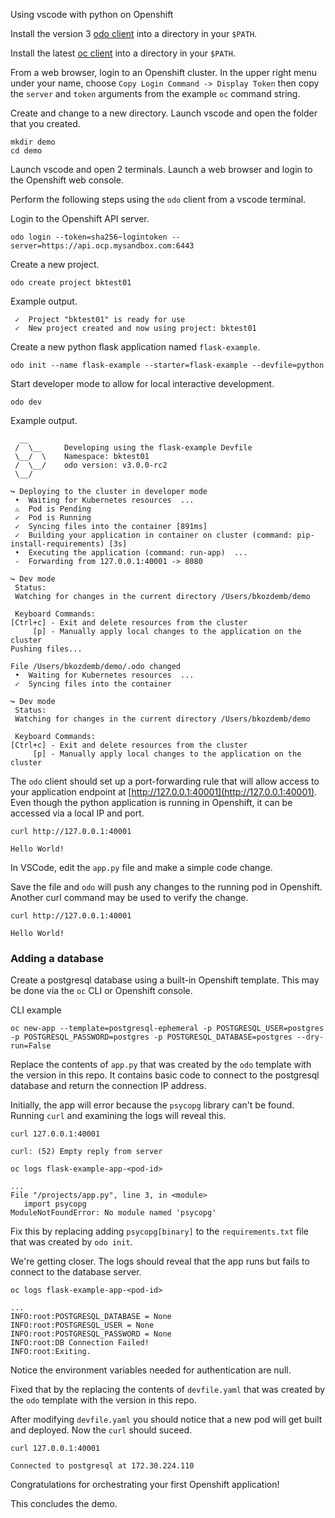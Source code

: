 Using vscode with python on Openshift

Install the version 3 [odo client](https://mirror.openshift.com/pub/openshift-v4/x86_64/clients/odo/) into a 
directory in your `$PATH`. 

Install the latest [oc client](https://mirror.openshift.com/pub/openshift-v4/x86_64/clients/ocp/latest/) into a 
directory in your `$PATH`. 

From a web browser, login to an Openshift cluster.
In the upper right menu under your name, choose `Copy Login Command -> Display Token` then copy the `server` and `token` arguments from the example `oc` command string.

Create and change to a new directory. Launch vscode and open the folder that you created.
```
mkdir demo
cd demo
```

Launch vscode and open 2 terminals. Launch a web browser and login to
the Openshift web console.

Perform the following steps using the `odo` client from a vscode terminal. 

Login to the Openshift API server.
```
odo login --token=sha256~logintoken --server=https://api.ocp.mysandbox.com:6443
```

Create a new project.
```
odo create project bktest01
```
Example output.
```
 ✓  Project "bktest01" is ready for use
 ✓  New project created and now using project: bktest01
 ```

Create a new python flask application named `flask-example`.
```
odo init --name flask-example --starter=flask-example --devfile=python
```

Start developer mode to allow for local interactive development.
```
odo dev
```
Example output.
```
  __
 /  \__     Developing using the flask-example Devfile
 \__/  \    Namespace: bktest01
 /  \__/    odo version: v3.0.0-rc2
 \__/

↪ Deploying to the cluster in developer mode
 •  Waiting for Kubernetes resources  ...
 ⚠  Pod is Pending
 ✓  Pod is Running
 ✓  Syncing files into the container [891ms]
 ✓  Building your application in container on cluster (command: pip-install-requirements) [3s]
 •  Executing the application (command: run-app)  ...
 -  Forwarding from 127.0.0.1:40001 -> 8080

↪ Dev mode
 Status:
 Watching for changes in the current directory /Users/bkozdemb/demo

 Keyboard Commands:
[Ctrl+c] - Exit and delete resources from the cluster
     [p] - Manually apply local changes to the application on the cluster
Pushing files...

File /Users/bkozdemb/demo/.odo changed
 •  Waiting for Kubernetes resources  ...
 ✓  Syncing files into the container 

↪ Dev mode
 Status:
 Watching for changes in the current directory /Users/bkozdemb/demo

 Keyboard Commands:
[Ctrl+c] - Exit and delete resources from the cluster
     [p] - Manually apply local changes to the application on the cluster
```

The `odo` client should set up a port-forwarding rule that will allow access
to your application endpoint at [http://127.0.0.1:40001](http://127.0.0.1:40001). Even
though the python application is running in Openshift, it can be accessed via a local IP and port.

```
curl http://127.0.0.1:40001

Hello World!
```

In VSCode, edit the `app.py` file and make a simple code change.

Save the file and `odo` will push any changes to the running pod in Openshift. Another curl
command may be used to verify the change.
```
curl http://127.0.0.1:40001

Hello World!
```

### Adding a database

Create a postgresql database using a built-in Openshift template. This may be done via the `oc` CLI or Openshift console.

CLI example
```
oc new-app --template=postgresql-ephemeral -p POSTGRESQL_USER=postgres -p POSTGRESQL_PASSWORD=postgres -p POSTGRESQL_DATABASE=postgres --dry-run=False
```

Replace the contents of `app.py` that was created by the `odo` template with the version in this repo. It contains basic code
to connect to the postgresql database and return the connection IP address. 

Initially, the app will error because the `psycopg` library can't be found. Running `curl` and examining the logs will reveal this.
```
curl 127.0.0.1:40001
```
```
curl: (52) Empty reply from server
```
```
oc logs flask-example-app-<pod-id>
```
```
...
File "/projects/app.py", line 3, in <module>
   import psycopg
ModuleNotFoundError: No module named 'psycopg'
```

Fix this by replacing adding `psycopg[binary]` to the `requirements.txt` file that was created by `odo init`.

We're getting closer. The logs should reveal that the app runs but fails to connect to the database server.
```
oc logs flask-example-app-<pod-id>
```
```
...
INFO:root:POSTGRESQL_DATABASE = None
INFO:root:POSTGRESQL_USER = None
INFO:root:POSTGRESQL_PASSWORD = None
INFO:root:DB Connection Failed!
INFO:root:Exiting.
```

Notice the environment variables needed for authentication are null.

Fixed that by the replacing the contents of `devfile.yaml` that was created by the `odo` template with the version in this repo.

After modifying `devfile.yaml` you should notice that a new pod will get built and deployed. Now the `curl` should suceed.

```
curl 127.0.0.1:40001
```
```
Connected to postgresql at 172.30.224.110
```

Congratulations for orchestrating your first Openshift application!

This concludes the demo.